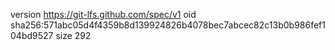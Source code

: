 version https://git-lfs.github.com/spec/v1
oid sha256:571abc05d4f4359b8d139924826b4078bec7abcec82c13b0b986fef104bd9527
size 292
